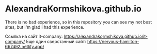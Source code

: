 # AlexandraKormshikova.github.io

There is no bad experience, so in this repository you can see my not best sites, but i'm glad i had this experience.

Ссылка на сайт it-company: https://alexandrakormshikova.github.io/it-company/
Еще один сверстанный сайт: https://nervous-hamilton-667d92.netlify.app/
